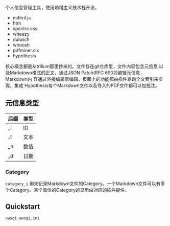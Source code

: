 个人信息管理工具，使用熵增主义技术栈开发。

* mithril.js
* htm
* spectre.css
* wheezy
* dulwich
* whoosh
* pdfminer.six
* hypothesis

核心概念都是从trilium那里抄来的。文件存在git仓库里，文件内容包含元信息
以及Markdown格式的正文，通过JSON Patch(RFC 6902)编辑元信息，Markdown内
容通过外接编辑器编辑，页面上的功能都由插件查询全文索引来实现。集成
Hypothesis每个Markdown文件以及导入的PDF文件都可以加批注。

## 元信息类型

| 后缀 | 类型 |
| - | - |
| \_i | ID |
| \_t | 文本 |
| \_n | 数值 |
| \_d | 日期 |

### Category

`category_i` 用来记录Markdown文件的Category。一个Markdown文件可以有多
个Category。某个具体的Category的显示由对应的插件提供。

## Quickstart

```
uwsgi uwsgi.ini
```
